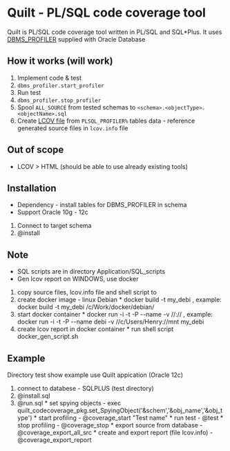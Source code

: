 # Quilt - PL/SQL code coverage tool

Quilt is PL/SQL code coverage tool written in PL/SQL and SQL*Plus.
It uses [DBMS_PROFILER](http://docs.oracle.com/database/121/ARPLS/d_profil.htm#ARPLS039) supplied with Oracle Database

## How it works (will work)

  1. Implement code & test
  2. `dbms_profiler.start_profiler`
  3. Run test
  4. `dbms_profiler.stop_profiler`
  5. Spool `ALL_SOURCE` from tested schemas to `<schema>.<objectType>.<objectName>.sql`
  6. Create [LCOV file](http://ltp.sourceforge.net/coverage/lcov/geninfo.1.php) from `PLSQL_PROFILER%` tables data - reference generated source files in `lcov.info` file
  
## Out of scope

  * LCOV > HTML (should be able to use already existing tools)

## Installation

  * Dependency - install tables for DBMS_PROFILER in schema
  * Support Oracle 10g - 12c  

  1. Connect to target schema
  2. @install

## Note

  * SQL scripts are in directory Application/SQL_scripts
  * Gen lcov report on WINDOWS, use docker

  1. copy source files, lcov.info file and shell script to <host direcory>
  2. create docker image - linux Debian
    * docker build -t my_debi <path to Dockerfile>, example:  docker build -t my_debi /c/Work/docker/debian/
  3. start docker container
    * docker run -i -t -P --name <my name> -v //<host directory>://<container directory> <image name>, example: docker run -i -t -P --name debi -v //c/Users/Henry://mnt my_debi
  4. create lcov report in docker container
    * run shell script docker_gen_script.sh

## Example

  Directory test show example use Quilt appication (Oracle 12c)

  1. connect to databese - SQLPLUS (test directory)
  2. @install.sql
  3. @run.sql 
    * set spying objects - exec quilt_codecoverage_pkg.set_SpyingObject('&schem','&obj_name','&obj_type') 
    * start profiling - @coverage_start "Test name"
    * run test - @test
    * stop profiling - @coverage_stop
    * export source from database - @coverage_export_all_src
    * create and export report (file lcov.info) - @coverage_export_report